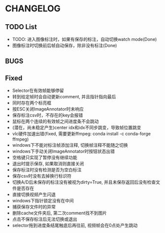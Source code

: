 # CHANGELOG

## TODO List

- TODO: 进入图像标注时，如果有保存的标注，自动切换watch mode(Done)
- 图像标注时切换前后帧自动保存，除非没有标注(Done)

## BUGS



## Fixed

- Selector在有效帧能够停留
- 转到给定帧时会自动更新comment, 并且指针指向最后
- 同时存在两个标亮框
- 按ESC关闭ImageAnnotator时未响应
- 保存标注csv时，不存在的key会报错
- 鼠标在两个连续的有效帧之间进度条不会跳动
- (潜在，尚未稳定产生)center idx和idx不同步跳变，导致帧位置跳变
- vlc硬件加速出错(fixed, 需要更新ffmpeg: conda install -c conda-forge ffmpeg)
- windows下不能对标注帧添加注释, 切换帧注释不能随之切换
- windows下手动关闭ImageAnnotator时按钮状态出错
- 空格键只实现了暂停没有继续功能
- 退出时提示保存, 如果取消则直接关闭
- 保存标注时没有检测是否为空白标注
- 保存csv时没有去掉换行标识符
- 切换A/D后未保存的标注没有被视为dirty=True, 并且未保存返回后没有检查文件是否存在
- 直接切换视频产生闪退
- windows下指针锁定没有在中间
- 捕获保存文件时的异常
- 删除cache文件夹后, 第二次comment找不到图片
- 点击不保存标注后无法切换或退出
- selector拖到进度条结尾触底后再往前, 视频帧会在0点处产生跳动
